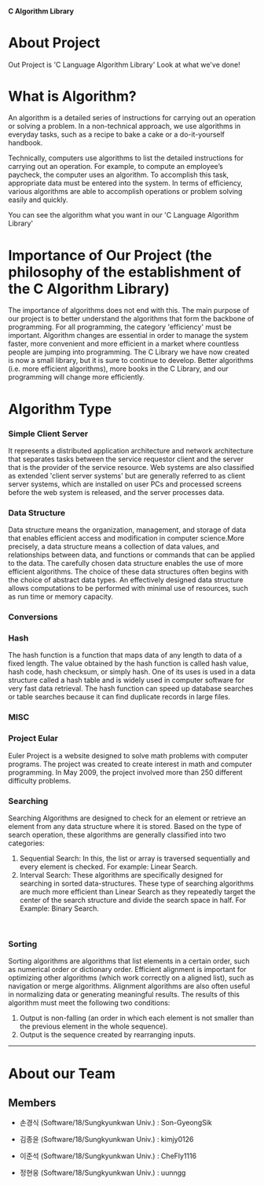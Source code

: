 #### <b>C Algorithm Library</b>

# About Project
Out Project is 'C Language Algorithm Library'
Look at what we've done!


# What is Algorithm?
An algorithm is a detailed series of instructions for carrying out an operation or solving a problem. In a non-technical approach, we use algorithms in everyday tasks, such as a recipe to bake a cake or a do-it-yourself handbook.

Technically, computers use algorithms to list the detailed instructions for carrying out an operation. For example, to compute an employee’s paycheck, the computer uses an algorithm. To accomplish this task, appropriate data must be entered into the system. In terms of efficiency, various algorithms are able to accomplish operations or problem solving easily and quickly.


You can see the algorithm what you want in our 'C Language Algorithm Library'


# Importance of Our Project (the philosophy of the establishment of the C Algorithm Library)
 The importance of algorithms does not end with this. The main purpose of our project is to better understand the algorithms that form the backbone of programming. For all programming, the category 'efficiency' must be important. Algorithm changes are essential in order to manage the system faster, more convenient and more efficient in a market where countless people are jumping into programming. The C Library we have now created is now a small library, but it is sure to continue to develop. Better algorithms (i.e. more efficient algorithms), more books in the C Library, and our programming will change more efficiently.


# Algorithm Type
### Simple Client Server
 It represents a distributed application architecture and network architecture that separates tasks between the service requestor client and the server that is the provider of the service resource. Web systems are also classified as extended 'client server systems' but are generally referred to as client server systems, which are installed on user PCs and processed screens before the web system is released, and the server processes data.
<br>
### Data Structure
 Data structure means the organization, management, and storage of data that enables efficient access and modification in computer science.More precisely, a data structure means a collection of data values, and relationships between data, and functions or commands that can be applied to the data. The carefully chosen data structure enables the use of more efficient algorithms. The choice of these data structures often begins with the choice of abstract data types. An effectively designed data structure allows computations to be performed with minimal use of resources, such as run time or memory capacity.
<br>
### Conversions
### Hash
 The hash function is a function that maps data of any length to data of a fixed length. The value obtained by the hash function is called hash value, hash code, hash checksum, or simply hash. One of its uses is used in a data structure called a hash table and is widely used in computer software for very fast data retrieval. The hash function can speed up database searches or table searches because it can find duplicate records in large files.
<br>
### MISC
### Project Eular
 Euler Project is a website designed to solve math problems with computer programs. The project was created to create interest in math and computer programming. In May 2009, the project involved more than 250 different difficulty problems.
<br>
### Searching
 Searching Algorithms are designed to check for an element or retrieve an element from any data structure where it is stored. Based on the type of search operation, these algorithms are generally classified into two categories:
1. Sequential Search: In this, the list or array is traversed sequentially and every element is checked. For example: Linear Search.
2. Interval Search: These algorithms are specifically designed for searching in sorted data-structures. These type of searching algorithms are much more efficient than Linear Search as they repeatedly target the center of the search structure and divide the search space in half. For Example: Binary Search.
<br>

### Sorting
 Sorting algorithms are algorithms that list elements in a certain order, such as numerical order or dictionary order. Efficient alignment is important for optimizing other algorithms (which work correctly on a aligned list), such as navigation or merge algorithms. Alignment algorithms are also often useful in normalizing data or generating meaningful results. The results of this algorithm must meet the following two conditions:

1. Output is non-falling (an order in which each element is not smaller than the previous element in the whole sequence).
2. Output is the sequence created by rearranging inputs.

***


# About our Team
## Members

 

+ 손경식 (Software/18/Sungkyunkwan Univ.) : Son-GyeongSik

+ 김종윤 (Software/18/Sungkyunkwan Univ.) : kimjy0126

+ 이준석 (Software/18/Sungkyunkwan Univ.) : CheFly1116

+ 정현웅 (Software/18/Sungkyunkwan Univ.) : uunngg


